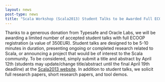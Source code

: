 ```yaml
---
layout: news
post-type: news
title: "Scala Workshop (Scala2013) Student Talks to be Awarded Full ECOOP Registration!"
---
```


Thanks to a generous donation from Typesafe and Oracle Labs, we will be awarding a limited number of accepted student talks with full ECOOP registration (a value of 350EUR). Student talks are designed to be 5-10 minutes in duration, presenting ongoing or completed research related to Scala, or announcing a project that would be of interest to the Scala community. To be considered, simply submit a title and abstract by April 12th (students may update/change title/abstract until the final April 19th deadline) at the [Scala2013 website](http://lampwww.epfl.ch/~hmiller/scala2013/). In addition to student talks, we solicit full research papers, short research papers, and tool demos. 
